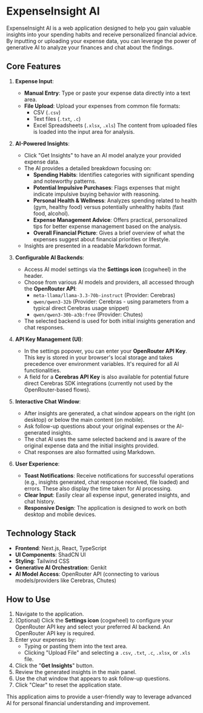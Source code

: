 
# ExpenseInsight AI

ExpenseInsight AI is a web application designed to help you gain valuable insights into your spending habits and receive personalized financial advice. By inputting or uploading your expense data, you can leverage the power of generative AI to analyze your finances and chat about the findings.

## Core Features

1.  **Expense Input**:
    *   **Manual Entry**: Type or paste your expense data directly into a text area.
    *   **File Upload**: Upload your expenses from common file formats:
        *   CSV (`.csv`)
        *   Text files (`.txt`, `.c`)
        *   Excel Spreadsheets (`.xlsx`, `.xls`)
    The content from uploaded files is loaded into the input area for analysis.

2.  **AI-Powered Insights**:
    *   Click "Get Insights" to have an AI model analyze your provided expense data.
    *   The AI provides a detailed breakdown focusing on:
        *   **Spending Habits**: Identifies categories with significant spending and noteworthy patterns.
        *   **Potential Impulsive Purchases**: Flags expenses that might indicate impulsive buying behavior with reasoning.
        *   **Personal Health & Wellness**: Analyzes spending related to health (gym, healthy food) versus potentially unhealthy habits (fast food, alcohol).
        *   **Expense Management Advice**: Offers practical, personalized tips for better expense management based on the analysis.
        *   **Overall Financial Picture**: Gives a brief overview of what the expenses suggest about financial priorities or lifestyle.
    *   Insights are presented in a readable Markdown format.

3.  **Configurable AI Backends**:
    *   Access AI model settings via the **Settings icon** (cogwheel) in the header.
    *   Choose from various AI models and providers, all accessed through the **OpenRouter API**:
        *   `meta-llama/llama-3.3-70b-instruct` (Provider: Cerebras)
        *   `qwen/qwen3-32b` (Provider: Cerebras - using parameters from a typical direct Cerebras usage snippet)
        *   `qwen/qwen3-30b-a3b:free` (Provider: Chutes)
    *   The selected backend is used for both initial insights generation and chat responses.

4.  **API Key Management (UI)**:
    *   In the settings popover, you can enter your **OpenRouter API Key**. This key is stored in your browser's local storage and takes precedence over environment variables. It's required for all AI functionalities.
    *   A field for a **Cerebras API Key** is also available for potential future direct Cerebras SDK integrations (currently not used by the OpenRouter-based flows).

5.  **Interactive Chat Window**:
    *   After insights are generated, a chat window appears on the right (on desktop) or below the main content (on mobile).
    *   Ask follow-up questions about your original expenses or the AI-generated insights.
    *   The chat AI uses the same selected backend and is aware of the original expense data and the initial insights provided.
    *   Chat responses are also formatted using Markdown.

6.  **User Experience**:
    *   **Toast Notifications**: Receive notifications for successful operations (e.g., insights generated, chat response received, file loaded) and errors. These also display the time taken for AI processing.
    *   **Clear Input**: Easily clear all expense input, generated insights, and chat history.
    *   **Responsive Design**: The application is designed to work on both desktop and mobile devices.

## Technology Stack

*   **Frontend**: Next.js, React, TypeScript
*   **UI Components**: ShadCN UI
*   **Styling**: Tailwind CSS
*   **Generative AI Orchestration**: Genkit
*   **AI Model Access**: OpenRouter API (connecting to various models/providers like Cerebras, Chutes)

## How to Use

1.  Navigate to the application.
2.  (Optional) Click the **Settings icon** (cogwheel) to configure your OpenRouter API key and select your preferred AI backend. An OpenRouter API key is required.
3.  Enter your expenses by:
    *   Typing or pasting them into the text area.
    *   Clicking "Upload File" and selecting a `.csv`, `.txt`, `.c`, `.xlsx`, or `.xls` file.
4.  Click the "**Get Insights**" button.
5.  Review the generated insights in the main panel.
6.  Use the chat window that appears to ask follow-up questions.
7.  Click "Clear" to reset the application state.

This application aims to provide a user-friendly way to leverage advanced AI for personal financial understanding and improvement.
